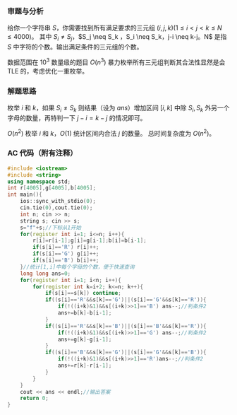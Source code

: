 ### 审题与分析
给你一个字符串 $S$，你需要找到所有满足要求的三元组 $(i,j,k)(1 \le i \lt j \lt k \le N \le 4000)$。
其中 $S_i \neq S_j$，$S_j \neq S_k $，$S_i \neq S_k$，$j-i \neq k-j$。$N$ 是指 $S$ 中字符的个数。输出满足条件的三元组的个数。

数据范围在 $10^3$ 数量级的题目 $O(n^3)$ 暴力枚举所有三元组判断其合法性显然是会 TLE 的，考虑优化一重枚举。

### 解题思路
枚举 $i$ 和 $k$，如果 $S_i \neq S_k$ 则结果（设为 $ans$）增加区间 $[i,k]$ 中除 $S_i,S_k$ 外另一个字母的数量，再特判一下 $j-i=k-j$ 的情况即可。

$O(n^2)$ 枚举 $i$ 和 $k$，$O(1)$ 统计区间内合法 $j$ 的数量。
总时间复杂度为 $O(n^2)$。

### AC 代码（附有注释）
```cpp
#include <iostream>
#include <string>
using namespace std;
int r[4005],g[4005],b[4005];
int main(){
	ios::sync_with_stdio(0);
	cin.tie(0),cout.tie(0);
	int n; cin >> n;
	string s; cin >> s;
	s="f"+s;//下标从1开始
	for(register int i=1; i<=n; i++){
		r[i]=r[i-1];g[i]=g[i-1];b[i]=b[i-1];
		if(s[i]=='R') r[i]++;
		if(s[i]=='G') g[i]++;
		if(s[i]=='B') b[i]++;
	}//统计[1,i]中每个字母的个数，便于快速查询 
	long long ans=0;
	for(register int i=1; i<n; i++){
		for(register int k=i+2; k<=n; k++){
			if(s[i]==s[k]) continue;
			if((s[i]=='R'&&s[k]=='G')||(s[i]=='G'&&s[k]=='R')){
				if(!((i+k)&1)&&s[(i+k)>>1]=='B') ans--;//判条件2 
				ans+=b[k]-b[i-1];
			}
			if((s[i]=='R'&&s[k]=='B')||(s[i]=='B'&&s[k]=='R')){
				if(!((i+k)&1)&&s[(i+k)>>1]=='G') ans--;//判条件2 
				ans+=g[k]-g[i-1];
			}
			if((s[i]=='B'&&s[k]=='G')||(s[i]=='G'&&s[k]=='B')){
				if(!((i+k)&1)&&s[(i+k)>>1]=='R')ans--;//判条件2 
				ans+=r[k]-r[i-1];
			}
		}
	}
	cout << ans << endl;//输出答案 
	return 0;
}
```